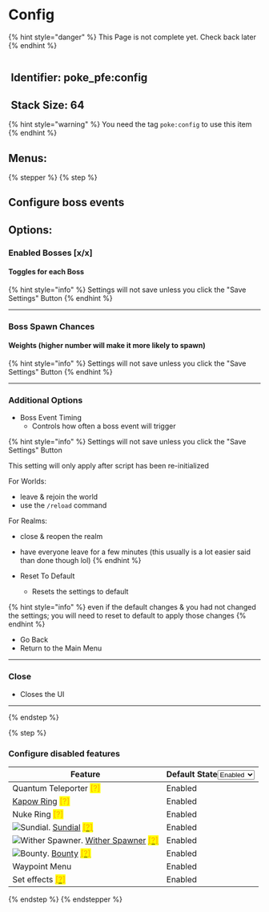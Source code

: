 # Config

{% hint style="danger" %}
This Page is not complete yet. Check back later
{% endhint %}

<figure><img src="https://github.com/user-attachments/assets/a7627a43-c3d4-4924-8a95-c87394c7d164" alt=""><figcaption></figcaption></figure>

## <img src="https://minecraft.wiki/images/Name_Tag_JE2_BE2.png?cbdc1" alt="" data-size="line"> Identifier: **poke\_pfe:config** <a href="#identifier" id="identifier"></a>

## <img src="https://minecraft.wiki/images/Light_Gray_Bundle_JE1_BE1.png?b552e" alt="" data-size="line"> Stack Size: 64

{% hint style="warning" %}
You need the tag `poke:config` to use this item
{% endhint %}

## Menus:

{% stepper %}
{% step %}
## Configure boss events

## Options:

### Enabled Bosses \[x/x]

#### Toggles for each Boss

{% hint style="info" %}
Settings will not save unless you click the "Save Settings" Button
{% endhint %}

***

### Boss Spawn Chances

#### Weights (higher number will make it more likely to spawn)

{% hint style="info" %}
Settings will not save unless you click the "Save Settings" Button
{% endhint %}

***

### Additional Options

* Boss Event Timing
  * Controls how often a boss event will trigger

{% hint style="info" %}
Settings will not save unless you click the "Save Settings" Button



This setting will only apply after script has been re-initialized



For Worlds:

* leave & rejoin the world
* use the `/reload` command



For Realms:

* close & reopen the realm&#x20;
* have everyone leave for a few minutes (this usually is a lot easier said than done though lol)
{% endhint %}

* Reset To Default
  * Resets the settings to default

{% hint style="info" %}
even if the default changes & you had not changed the settings; you will need to reset to default to apply those changes
{% endhint %}

* Go Back
* Return to the Main Menu

***

### Close

* Closes the UI

***
{% endstep %}

{% step %}
### Configure disabled features

<table><thead><tr><th>Feature</th><th>Default State<select><option value="gwaK5qxnWKzC" label="Enabled" color="blue"></option><option value="kAvPOxtpwdzV" label="Disabled" color="blue"></option></select></th></tr></thead><tbody><tr><td>Quantum Teleporter <mark style="color:orange;">[?]</mark></td><td><span data-option="gwaK5qxnWKzC">Enabled</span></td></tr><tr><td><a href="../tools/rings/kapow-ring.md">Kapow Ring</a> <mark style="color:orange;">[?]</mark></td><td><span data-option="gwaK5qxnWKzC">Enabled</span></td></tr><tr><td>Nuke Ring <mark style="color:orange;">[?]</mark></td><td><span data-option="gwaK5qxnWKzC">Enabled</span></td></tr><tr><td><picture><source srcset="https://github.com/user-attachments/assets/d0155449-ca3c-42a0-97b9-3750cdd5e7a5" media="(prefers-color-scheme: dark)"><img src="https://github.com/user-attachments/assets/c239d81f-8290-4661-a140-45ada10d53de" alt="Sundial." data-size="line"></picture> <a href="../tools/misc/sundial.md">Sundial</a> <a data-footnote-ref href="#user-content-fn-1"><mark style="color:orange;">[?]</mark></a></td><td><span data-option="gwaK5qxnWKzC">Enabled</span></td></tr><tr><td><img src="https://github.com/user-attachments/assets/94e903b2-7c38-477c-a5aa-ac6df0f9a455" alt="Wither Spawner." data-size="line"> <a href="../mobs/bosses/wither-spawner.md">Wither Spawner</a> <a data-footnote-ref href="#user-content-fn-2"><mark style="color:orange;">[?]</mark></a></td><td><span data-option="gwaK5qxnWKzC">Enabled</span></td></tr><tr><td><img src="https://github.com/user-attachments/assets/d8bf2c01-5a2e-48d1-bee2-c0e3bda56380" alt="Bounty." data-size="line"> <a href="../items/misc/boss-event-bounty.md">Bounty</a> <a data-footnote-ref href="#user-content-fn-3"><mark style="color:orange;">[?]</mark></a></td><td><span data-option="gwaK5qxnWKzC">Enabled</span></td></tr><tr><td>Waypoint Menu</td><td><span data-option="gwaK5qxnWKzC">Enabled</span></td></tr><tr><td>Set effects <a data-footnote-ref href="#user-content-fn-4"><mark style="color:orange;">[?]</mark></a></td><td><span data-option="gwaK5qxnWKzC">Enabled</span></td></tr></tbody></table>
{% endstep %}
{% endstepper %}



[^1]: Disabling this will prevent the sundial from changing the time



    **The Sundial can still be obtained but will not functional**

[^2]: Disabling this will prevent the player from using this to spawn a [Wither](https://minecraft.wiki/w/Wither)



    **The Wither Spawner will still be obtainable but will not be functional**

[^3]: Disabling this will prevent players from manually starting a boss event using a Bounty



    Boss events can still occur if enabled within the other settings this just disables the bounty from being used&#x20;



    The Bounty will still be obtainable but will not function

[^4]: Disabled this will prevent equipment from triggering its set effects



    This only applies to things from PFE & other Add-Ons that use the system from PFE

